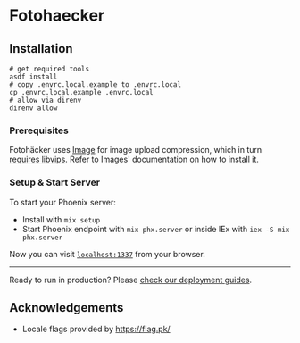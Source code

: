 # Fotohaecker

## Installation

```shell
# get required tools
asdf install
# copy .envrc.local.example to .envrc.local
cp .envrc.local.example .envrc.local
# allow via direnv
direnv allow
```

### Prerequisites

Fotohäcker uses [Image](https://hexdocs.pm/image) for image upload compression, which in turn [requires libvips](https://hexdocs.pm/image/readme.html#installing-libvips). Refer to Images' documentation on how to install it.

### Setup & Start Server

To start your Phoenix server:

- Install with `mix setup`
- Start Phoenix endpoint with `mix phx.server` or inside IEx with `iex -S mix phx.server`

Now you can visit [`localhost:1337`](http://localhost:1337) from your browser.

---

Ready to run in production? Please [check our deployment guides](https://hexdocs.pm/phoenix/deployment.html).

## Acknowledgements

- Locale flags provided by https://flag.pk/
